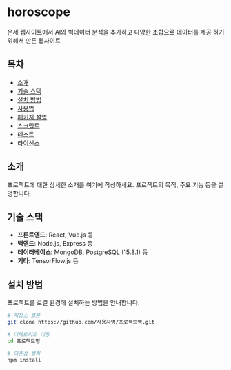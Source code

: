 # horoscope

운세 웹사이트에서 AI와 빅데이터 분석을 추가하고 다양한 조합으로 데이터를 제공 하기 위해서 만든 웹사이트

## 목차

- [소개](#소개)
- [기술 스택](#기술-스택)
- [설치 방법](#설치-방법)
- [사용법](#사용법)
- [패키지 설명](#패키지-설명)
- [스크립트](#스크립트)
- [테스트](#테스트)
- [라이선스](#라이선스)

## 소개

프로젝트에 대한 상세한 소개를 여기에 작성하세요. 프로젝트의 목적, 주요 기능 등을 설명합니다.

## 기술 스택

- **프론트엔드**: React, Vue.js 등
- **백엔드**: Node.js, Express 등
- **데이터베이스**: MongoDB, PostgreSQL (15.8.1) 등
- **기타**: TensorFlow.js 등

## 설치 방법

프로젝트를 로컬 환경에 설치하는 방법을 안내합니다.

```bash
# 저장소 클론
git clone https://github.com/사용자명/프로젝트명.git

# 디렉토리로 이동
cd 프로젝트명

# 의존성 설치
npm install